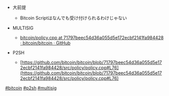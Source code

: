 - 大前提
	- Bitcoin Scriptはなんでも受け付けられるわけじゃない

- MULTISIG
	- [bitcoin/policy.cpp at 71797beec54d36a055d5e172ecbf2141fa984428 · bitcoin/bitcoin · GitHub](https://github.com/bitcoin/bitcoin/blob/71797beec54d36a055d5e172ecbf2141fa984428/src/policy/policy.cpp?ref=blog.summerofbitcoin.org#L53-L74)
- P2SH
	- [https://github.com/bitcoin/bitcoin/blob/71797beec54d36a055d5e172ecbf2141fa984428/src/policy/policy.cpp#L76](https://github.com/bitcoin/bitcoin/blob/71797beec54d36a055d5e172ecbf2141fa984428/src/policy/policy.cpp#L76)

[#bitcoin](bitcoin)
[#p2sh](p2sh)
[#multisig](multisig)

